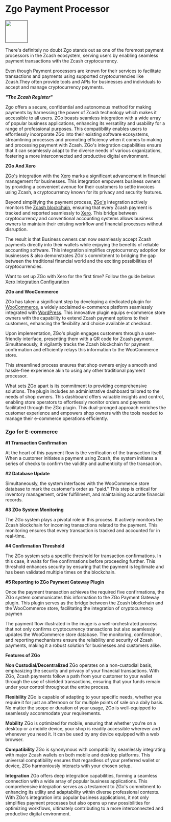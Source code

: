 # Zgo Payment Processor 

<a href="">
    <img src="https://images.spr.so/cdn-cgi/imagedelivery/j42No7y-dcokJuNgXeA0ig/1f7b96a0-1289-4152-8d65-994032b6b20c/Screenshot_2023-09-20_20-47-14/w=3840,quality=80" alt="" width="70" height="70"/>
</a>

There's definitely no doubt Zgo stands out as one of the foremost payment processors in the Zcash ecosystem, serving users by enabling seamless payment transactions with the Zcash cryptocurrency.

Even though Payment processors  are known for their services to facilitate transactions and payments using supported cryptocurrencies like Zcash.They often provide tools and APIs for businesses and individuals to accept and manage cryptocurrency payments.

***"The Zcash Register"***

Zgo offers a secure, confidential and autonomous method for making payments by harnessing the power of Zcash technology which makes it accessible to all users. ZGo boasts seamless integration with a wide array of popular business applications, enhancing its versatility and usability for a range of professional purposes. This compatibility enables users to effortlessly incorporate ZGo into their existing software ecosystems, streamlining processes and promoting efficiency when it comes to making and processing payment with Zcash. ZGo's integration capabilities ensure that it can seamlessly adapt to the diverse needs of various organizations, fostering a more interconnected and productive digital environment.

**ZGo And Xero** 

[ZGo's](https://zgo.cash/) integration with the [Xero](https://www.xero.com/) marks a significant advancement in financial management for businesses. This integration empowers business owners by providing a convenient avenue for their customers to settle invoices using Zcash, a cryptocurrency known for its privacy and security features. 

Beyond simplifying the payment process, [ZGo's](https://zgo.cash/) integration actively monitors the [Zcash blockchain](https://z.cash/), ensuring that every Zcash payment is tracked and reported seamlessly to [Xero](https://www.xero.com/). This bridge between cryptocurrency and conventional accounting systems allows business owners to maintain their existing workflow and financial processes without disruption.

The result is that Business owners can now seamlessly accept Zcash payments directly into their wallets while enjoying the benefits of reliable accounting software. This integration simplifies cryptocurrency adoption for businesses & also demonstrates ZGo's commitment to bridging the gap between the traditional financial world and the exciting possibilities of cryptocurrencies. 

Want to set up ZGo with Xero for the first time? Follow the guide below:
[Xero Integration Configuration](https://hedgedoc.vergara.tech/s/4iXC67fmb) 


**ZGo and WooCommerce**

ZGo has taken a significant step by developing a dedicated plugin for [WooCommerce](https://woocommerce.com/), a widely acclaimed e-commerce platform seamlessly integrated with [WordPress](https://wordpress.org/). This innovative plugin equips e-commerce store owners with the capability to extend Zcash payment options to their customers, enhancing the flexibility and choice available at checkout.

Upon implementation, ZGo's plugin engages customers through a user-friendly interface, presenting them with a QR code for Zcash payment. Simultaneously, it vigilantly tracks the Zcash blockchain for payment confirmation and efficiently relays this information to the WooCommerce store. 

This streamlined process ensures that shop owners enjoy a smooth and hassle-free experience akin to using any other traditional payment processor.

What sets ZGo apart is its commitment to providing comprehensive solutions. The plugin includes an administrative dashboard tailored to the needs of shop owners. This dashboard offers valuable insights and control, enabling store operators to effortlessly monitor orders and payments facilitated through the ZGo plugin. This dual-pronged approach enriches the customer experience and empowers shop owners with the tools needed to manage their e-commerce operations efficiently.

### Zgo for E-commerce

**#1 Transaction Confirmation** 

At the heart of this payment flow is the verification of the transaction itself. When a customer initiates a payment using Zcash, the system initiates a series of checks to confirm the validity and authenticity of the transaction.

**#2 Database Update**

 Simultaneously, the system interfaces with the WooCommerce store database to mark the customer's order as "paid." This step is critical for inventory management, order fulfillment, and maintaining accurate financial records.

**#3 ZGo System Monitoring**

 The ZGo system plays a pivotal role in this process. It actively monitors the Zcash blockchain for incoming transactions related to the payment. This monitoring ensures that every transaction is tracked and accounted for in real-time.

**#4 Confirmation Threshold**

 The ZGo system sets a specific threshold for transaction confirmations. In this case, it waits for five confirmations before proceeding further. This threshold enhances security by ensuring that the payment is legitimate and has been validated multiple times on the blockchain.

**#5 Reporting to ZGo Payment Gateway Plugin**

Once the payment transaction achieves the required five confirmations, the ZGo system communicates this information to the ZGo Payment Gateway plugin. This plugin serves as the bridge between the Zcash blockchain and the WooCommerce store, facilitating the integration of cryptocurrency paymen


The payment flow illustrated in the image is a well-orchestrated process that not only confirms cryptocurrency transactions but also seamlessly updates the WooCommerce store database. The monitoring, confirmation, and reporting mechanisms ensure the reliability and security of Zcash payments, making it a robust solution for businesses and customers alike.


**Features of ZGo**

**Non Custodial/Decentralized**
ZGo operates on a non-custodial basis, emphasizing the security and privacy of your financial transactions. With ZGo, Zcash payments follow a path from your customer to your wallet through the use of shielded transactions, ensuring that your funds remain under your control throughout the entire process. 

**Flexibility**
ZGo is capable of adapting to your specific needs, whether you require it for just an afternoon or for multiple points of sale on a daily basis. No matter the scope or duration of your usage, ZGo is well-equipped to seamlessly accommodate your requirements. 

**Mobility**
ZGo is optimized for mobile, ensuring that whether you're on a desktop or a mobile device, your shop is readily accessible wherever and whenever you need it. It can be used by any device equipped with a web browser.

**Compatibility**
ZGo is synonymous with compatibility, seamlessly integrating with major Zcash wallets on both mobile and desktop platforms. This universal compatibility ensures that regardless of your preferred wallet or device, ZGo harmoniously interacts with your chosen setup. 


**Integration**
ZGo offers deep integration capabilities, forming a seamless connection with a wide array of popular business applications. This comprehensive integration serves as a testament to ZGo's commitment to enhancing its utility and adaptability within diverse professional contexts. With ZGo's integration into popular business applications, it not only simplifies payment processes but also opens up new possibilities for optimizing workflows, ultimately contributing to a more interconnected and productive digital environment. 
